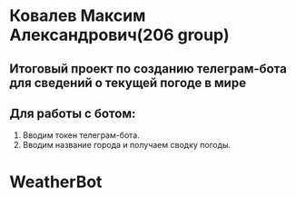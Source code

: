 # Ковалев Максим Александрович(206 group)
## Итоговый проект по созданию телеграм-бота для сведений о текущей погоде в мире
## Для работы с ботом: 
1. Вводим токен телеграм-бота.
2. Вводим название города и получаем сводку погоды.
# WeatherBot

